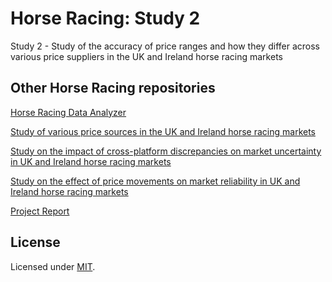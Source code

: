 # Horse Racing: Study 2
Study 2 - Study of the accuracy of price ranges and how they differ across various price suppliers in the UK and Ireland horse racing markets

## Other Horse Racing repositories

[Horse Racing Data Analyzer](https://github.com/adamcorren/horse_racing_data_analyzer)

[Study of various price sources in the UK and Ireland horse racing markets](https://github.com/adamcorren/horse_racing_study_1)

[Study on the impact of cross-platform discrepancies on market uncertainty in UK and Ireland horse racing markets](https://github.com/adamcorren/horse_racing_study_3)

[Study on the effect of price movements on market reliability in UK and Ireland horse racing markets](https://github.com/adamcorren/horse_racing_study_4)

[Project Report]()

## License

Licensed under [MIT]((https://opensource.org/license/mit/)).
